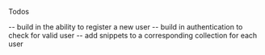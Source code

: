 Todos

-- build in the ability to register a new user
-- build in authentication to check for valid user
-- add snippets to a corresponding collection for each user
